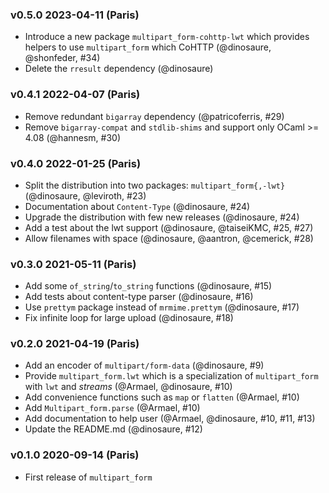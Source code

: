 ### v0.5.0 2023-04-11 (Paris)

- Introduce a new package `multipart_form-cohttp-lwt` which provides
  helpers to use `multipart_form` which CoHTTP (@dinosaure, @shonfeder, #34)
- Delete the `rresult` dependency (@dinosaure)

### v0.4.1 2022-04-07 (Paris)

- Remove redundant `bigarray` dependency (@patricoferris, #29)
- Remove `bigarray-compat` and `stdlib-shims` and support only OCaml >= 4.08 (@hannesm, #30)

### v0.4.0 2022-01-25 (Paris)

- Split the distribution into two packages: `multipart_form{,-lwt}` (@dinosaure, @leviroth, #23)
- Documentation about `Content-Type` (@dinosaure, #24)
- Upgrade the distribution with few new releases (@dinosaure, #24)
- Add a test about the lwt support (@dinosaure, @taiseiKMC, #25, #27)
- Allow filenames with space (@dinosaure, @aantron, @cemerick, #28)

### v0.3.0 2021-05-11 (Paris)

- Add some `of_string`/`to_string` functions (@dinosaure, #15)
- Add tests about content-type parser (@dinosaure, #16)
- Use `prettym` package instead of `mrmime.prettym` (@dinosaure, #17)
- Fix infinite loop for large upload (@dinosaure, #18)

### v0.2.0 2021-04-19 (Paris)

- Add an encoder of `multipart/form-data` (@dinosaure, #9)
- Provide `multipart_form.lwt` which is a specialization
  of `multipart_form` with `lwt` and _streams_
  (@Armael, @dinosaure, #10)
- Add convenience functions such as `map` or `flatten`
  (@Armael, #10)
- Add `Multipart_form.parse` (@Armael, #10)
- Add documentation to help user (@Armael, @dinosaure, #10, #11, #13)
- Update the README.md (@dinosaure, #12)

### v0.1.0 2020-09-14 (Paris)

- First release of `multipart_form`
